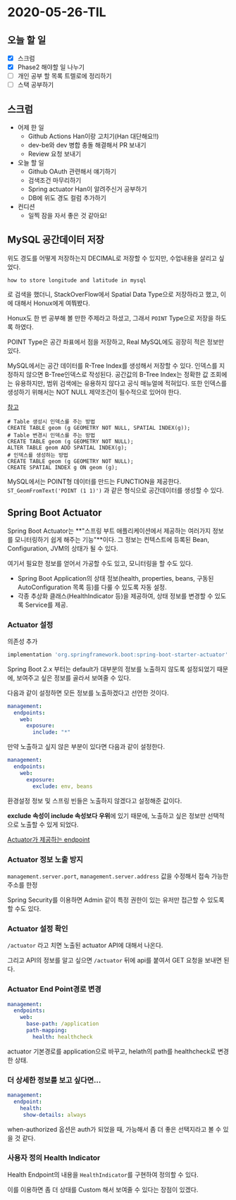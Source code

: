 # 2020-05-26-TIL

## 오늘 할 일

- [x] 스크럼
- [x] Phase2 해야할 일 나누기
- [ ] 개인 공부 할 목록 트렐로에 정리하기
- [ ] 스택 공부하기

## 스크럼

- 어제 한 일
    - Github Actions Han이랑 고치기(Han 대단해요!!)
    - dev-be와 dev 병합 충돌 해결해서 PR 보내기
    - Review 요청 보내기
- 오늘 할 일
    - Github OAuth 관련해서 얘기하기
    - 검색조건 마무리하기
    - Spring actuator Han이 알려주신거 공부하기
    - DB에 위도 경도 컬럼 추가하기
- 컨디션
    - 일찍 잠을 자서 좋은 것 같아요!

## MySQL 공간데이터 저장

위도 경도를 어떻게 저장하는지 DECIMAL로 저장할 수 있지만, 수업내용을 살리고 싶었다.

`how to store longitude and latitude in mysql`

로 검색을 했더니, StackOverFlow에서 Spatial Data Type으로 저장하라고 했고, 이에 대해서 Honux에게 여쭤봤다.

Honux도 한 번 공부해 볼 만한 주제라고 하셨고, 그래서 `POINT` Type으로 저장을 하도록 하였다.

POINT Type은 공간 좌표에서 점을 저장하고, Real MySQL에도 굉장히 적은 정보만 있다.

MySQL에서는 공간 데이터를 R-Tree Index를 생성해서 저장할 수 있다. 인덱스를 지정하지 않으면 B-Tree인덱스로 작성된다.
공간값의 B-Tree Index는 정확한 값 조회에는 유용하지만, 범위 검색에는 유용하지 않다고 공식 매뉴얼에 적혀있다.
또한 인덱스를 생성하기 위해서는 NOT NULL 제약조건이 필수적으로 있어야 한다.

[참고](https://dev.mysql.com/doc/refman/5.7/en/creating-spatial-indexes.html)

```mysql
# Table 생성시 인덱스를 주는 방법
CREATE TABLE geom (g GEOMETRY NOT NULL, SPATIAL INDEX(g));
# Table 변경시 인덱스를 주는 방법
CREATE TABLE geom (g GEOMETRY NOT NULL);
ALTER TABLE geom ADD SPATIAL INDEX(g);
# 인덱스를 생성하는 방법
CREATE TABLE geom (g GEOMETRY NOT NULL);
CREATE SPATIAL INDEX g ON geom (g);
```

MySQL에서는 POINT형 데이터를 만드는 FUNCTION을 제공한다. `ST_GeomFromText('POINT (1 1)')` 과 같은 형식으로 공간데이터를 생성할 수 있다.

## Spring Boot Actuator

Spring Boot Actuator는 **"스프링 부트 애플리케이션에서 제공하는 여러가지 정보를 모니터링하기 쉽게 해주는 기능"**이다. 그 정보는 컨텍스트에 등록된 Bean, Configuration, JVM의 상태가 될 수 있다.

여기서 필요한 정보를 얻어서 가공할 수도 있고, 모니터링을 할 수도 있다.

- Spring Boot Application의 상태 정보(health, properties, beans, 구동된 AutoConfiguration 목록 등)를 다룰 수 있도록 자동 설정.
- 각종 추상화 클래스(HealthIndicator 등)을 제공하여, 상태 정보를 변경할 수 있도록 Service를 제공.

### Actuator 설정

의존성 추가

```groovy
implementation 'org.springframework.boot:spring-boot-starter-actuator'
```

Spring Boot 2.x 부터는 default가 대부분의 정보를 노출하지 않도록 설정되었기 때문에, 보여주고 싶은 정보를 골라서 보여줄 수 있다.

다음과 같이 설정하면 모든 정보를 노출하겠다고 선언한 것이다.

```yaml
management:
  endpoints:
    web:
      exposure:
        include: "*"
```

만약 노출하고 싶지 않은 부분이 있다면 다음과 같이 설정한다.

```yaml
management:
  endpoints:
    web:
      exposure:
        exclude: env, beans
```

환경설정 정보 및 스프링 빈들은 노출하지 않겠다고 설정해준 값이다.

**exclude 속성이 include 속성보다 우위**에 있기 때문에, 노출하고 싶은 정보만 선택적으로 노출할 수 있게 되었다.

[Actuator가 제공하는 endpoint](https://docs.spring.io/spring-boot/docs/2.3.0.RELEASE/reference/htmlsingle/#production-ready-endpoints)

### Actuator 정보 노출 방지

`management.server.port`, `management.server.address` 값을 수정해서 접속 가능한 주소를 한정

Spring Security를 이용하면 Admin 같이 특정 권한이 있는 유저만 접근할 수 있도록 할 수도 있다.

### Actuator 설정 확인

`/actuator` 라고 치면 노출된 actuator API에 대해서 나온다.

그리고 API의 정보를 알고 싶으면 `/actuator` 뒤에 api를 붙여서 GET 요청을 보내면 된다.

### Actuator End Point경로 변경

```yaml
management:
  endpoints:
    web:
      base-path: /application
      path-mapping:
        health: healthcheck
```

actuator 기본경로를 application으로 바꾸고, helath의 path를 healthcheck로 변경한 상태.

### 더 상세한 정보를 보고 싶다면...

```yaml
management:
  endpoint:
    health:
     show-details: always
```

when-authorized 옵션은 auth가 되었을 때, 가능해서 좀 더 좋은 선택지라고 볼 수 있을 것 같다.

### 사용자 정의 Health Indicator

Health Endpoint의 내용을 `HealthIndicator`를 구현하여 정의할 수 있다.

이를 이용하면 좀 더 상태를 Custom 해서 보여줄 수 있다는 장점이 있겠다.

